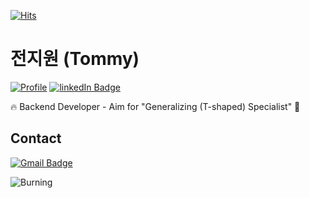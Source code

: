 [![Hits](https://hits.seeyoufarm.com/api/count/incr/badge.svg?url=https%3A%2F%2Fgithub.com%2Fkworkbee%2Fkworkbee&count_bg=%2379C83D&title_bg=%23555555&icon=&icon_color=%23E7E7E7&title=Daily%20Hits&edge_flat=false)](https://hits.seeyoufarm.com)

# 전지원 (Tommy) 

[![Profile](https://img.shields.io/badge/-Profile-blue?style=for-the-badge)](http://about.g1tommy.me/resume) [![linkedIn Badge](https://img.shields.io/badge/LinkedIn-0077B5?style=for-the-badge&logo=linkedin&logoColor=white)](https://www.linkedin.com/in/g1-tommy-jeon)

🔥 Backend Developer - Aim for "Generalizing (T-shaped) Specialist" :bee:

## Contact

[![Gmail Badge](https://img.shields.io/badge/Gmail-D14836?style=for-the-badge&logo=gmail&logoColor=white)](mailto:g1.tommy.jeon@gmail.com)

![Burning](https://github.com/kworkbee/kworkbee/blob/master/burning.gif?raw=true)
